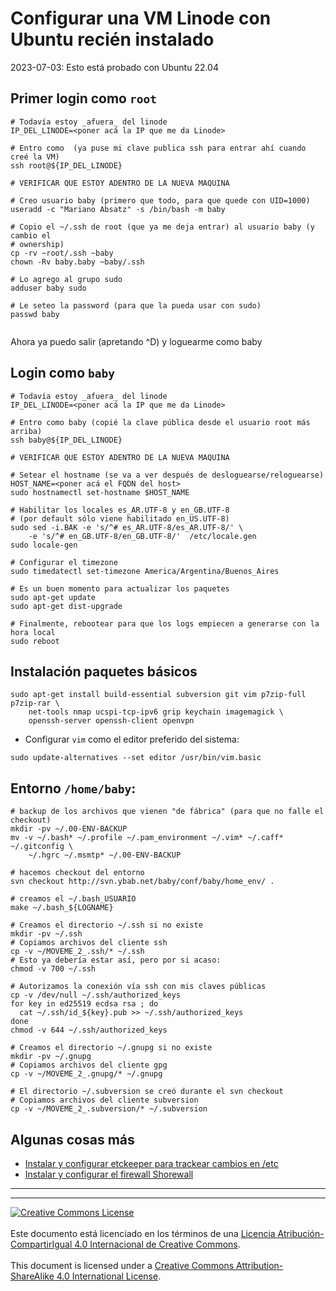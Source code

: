 # Configurar una VM Linode con Ubuntu recién instalado

2023-07-03: Esto está probado con Ubuntu 22.04

## Primer login como `root`

```
# Todavía estoy _afuera_ del linode
IP_DEL_LINODE=<poner acá la IP que me da Linode>

# Entro como  (ya puse mi clave publica ssh para entrar ahí cuando creé la VM)
ssh root@${IP_DEL_LINODE}

# VERIFICAR QUE ESTOY ADENTRO DE LA NUEVA MAQUINA

# Creo usuario baby (primero que todo, para que quede con UID=1000)
useradd -c "Mariano Absatz" -s /bin/bash -m baby

# Copio el ~/.ssh de root (que ya me deja entrar) al usuario baby (y cambio el 
# ownership)
cp -rv ~root/.ssh ~baby
chown -Rv baby.baby ~baby/.ssh

# Lo agrego al grupo sudo
adduser baby sudo

# Le seteo la password (para que la pueda usar con sudo)
passwd baby


```
Ahora ya puedo salir (apretando ^D) y loguearme como baby

## Login como `baby`

```
# Todavía estoy _afuera_ del linode
IP_DEL_LINODE=<poner acá la IP que me da Linode>

# Entro como baby (copié la clave pública desde el usuario root más arriba)
ssh baby@${IP_DEL_LINODE}

# VERIFICAR QUE ESTOY ADENTRO DE LA NUEVA MAQUINA

# Setear el hostname (se va a ver después de desloguearse/reloguearse)
HOST_NAME=<poner acá el FQDN del host>
sudo hostnamectl set-hostname $HOST_NAME

# Habilitar los locales es_AR.UTF-8 y en_GB.UTF-8
# (por default sólo viene habilitado en_US.UTF-8)
sudo sed -i.BAK -e 's/^# es_AR.UTF-8/es_AR.UTF-8/' \
    -e 's/^# en_GB.UTF-8/en_GB.UTF-8/'  /etc/locale.gen
sudo locale-gen

# Configurar el timezone
sudo timedatectl set-timezone America/Argentina/Buenos_Aires

# Es un buen momento para actualizar los paquetes
sudo apt-get update
sudo apt-get dist-upgrade

# Finalmente, rebootear para que los logs empiecen a generarse con la hora local
sudo reboot
```

## Instalación paquetes básicos
```
sudo apt-get install build-essential subversion git vim p7zip-full p7zip-rar \
    net-tools nmap ucspi-tcp-ipv6 grip keychain imagemagick \
    openssh-server openssh-client openvpn
```

* Configurar `vim` como el editor preferido del sistema:
```
sudo update-alternatives --set editor /usr/bin/vim.basic
```

## Entorno `/home/baby`:
```
# backup de los archivos que vienen "de fábrica" (para que no falle el checkout)
mkdir -pv ~/.00-ENV-BACKUP
mv -v ~/.bash* ~/.profile ~/.pam_environment ~/.vim* ~/.caff* ~/.gitconfig \
    ~/.hgrc ~/.msmtp* ~/.00-ENV-BACKUP

# hacemos checkout del entorno
svn checkout http://svn.ybab.net/baby/conf/baby/home_env/ .

# creamos el ~/.bash_USUARIO
make ~/.bash_${LOGNAME}

# Creamos el directorio ~/.ssh si no existe
mkdir -pv ~/.ssh
# Copiamos archivos del cliente ssh 
cp -v ~/MOVEME_2_.ssh/* ~/.ssh
# Esto ya debería estar así, pero por si acaso:
chmod -v 700 ~/.ssh

# Autorizamos la conexión vía ssh con mis claves públicas
cp -v /dev/null ~/.ssh/authorized_keys
for key in ed25519 ecdsa rsa ; do
  cat ~/.ssh/id_${key}.pub >> ~/.ssh/authorized_keys
done
chmod -v 644 ~/.ssh/authorized_keys

# Creamos el directorio ~/.gnupg si no existe
mkdir -pv ~/.gnupg
# Copiamos archivos del cliente gpg 
cp -v ~/MOVEME_2_.gnupg/* ~/.gnupg

# El directorio ~/.subversion se creó durante el svn checkout
# Copiamos archivos del cliente subversion 
cp -v ~/MOVEME_2_.subversion/* ~/.subversion
```

## Algunas cosas más

* [Instalar y configurar etckeeper para trackear cambios en 
/etc](InstalarEtckeeper.md)
* [Instalar y configurar el firewall Shorewall](InstalarShorewall.md)

___
<!-- LICENSE -->
___
<a rel="licencia" href="http://creativecommons.org/licenses/by-sa/4.0/deed.es">
<img alt="Creative Commons License" style="border-width:0"
src="https://i.creativecommons.org/l/by-sa/4.0/88x31.png" /></a>
<br /><br />
Este documento está licenciado en los términos de una <a rel="licencia"
href="http://creativecommons.org/licenses/by-sa/4.0/deed.es">
Licencia Atribución-CompartirIgual 4.0 Internacional de Creative Commons</a>.
<br /><br />
This document is licensed under a <a rel="license" 
href="http://creativecommons.org/licenses/by-sa/4.0/deed.en">
Creative Commons Attribution-ShareAlike 4.0 International License</a>.
<!-- END --> 
